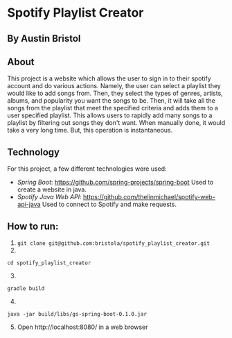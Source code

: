 # Spotify Playlist Creator
## By Austin Bristol

## About

This project is a website which allows the user to sign in to their spotify account and do various actions. Namely, the user can select a playlist they would like to add songs from. Then, they select the types of genres, artists, albums, and popularity you want the songs to be. Then, it will take all the songs from the playlist that meet the specified criteria and adds them to a user specified playlist. This allows users to rapidly add many songs to a playlist by filtering out songs they don't want. When manually done, it would take a very long time. But, this operation is instantaneous.

## Technology

For this project, a few different technologies were used:
- *Spring Boot*: https://github.com/spring-projects/spring-boot
Used to create a website in java.
- *Spotify Java Web API*: https://github.com/thelinmichael/spotify-web-api-java
Used to connect to Spotify and make requests.

## How to run:

1. ```git clone git@github.com:bristola/spotify_playlist_creator.git```
2. 
```
cd spotify_playlist_creator
```
3. 
```
gradle build
```
4. 
```
java -jar build/libs/gs-spring-boot-0.1.0.jar
```
5. Open http://localhost:8080/ in a web browser
